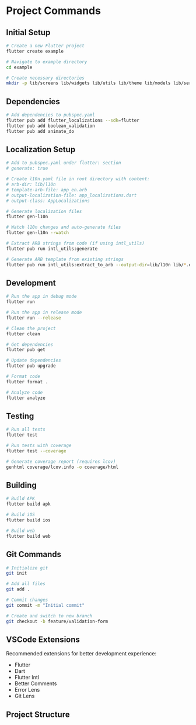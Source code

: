 # Project Commands

## Initial Setup

```bash
# Create a new Flutter project
flutter create example

# Navigate to example directory
cd example

# Create necessary directories
mkdir -p lib/screens lib/widgets lib/utils lib/theme lib/models lib/services lib/l10n
```

## Dependencies

```bash
# Add dependencies to pubspec.yaml
flutter pub add flutter_localizations --sdk=flutter
flutter pub add boolean_validation
flutter pub add animate_do
```

## Localization Setup

```bash
# Add to pubspec.yaml under flutter: section
# generate: true

# Create l10n.yaml file in root directory with content:
# arb-dir: lib/l10n
# template-arb-file: app_en.arb
# output-localization-file: app_localizations.dart
# output-class: AppLocalizations

# Generate localization files
flutter gen-l10n

# Watch l10n changes and auto-generate files
flutter gen-l10n --watch

# Extract ARB strings from code (if using intl_utils)
flutter pub run intl_utils:generate

# Generate ARB template from existing strings
flutter pub run intl_utils:extract_to_arb --output-dir=lib/l10n lib/*.dart
```

## Development

```bash
# Run the app in debug mode
flutter run

# Run the app in release mode
flutter run --release

# Clean the project
flutter clean

# Get dependencies
flutter pub get

# Update dependencies
flutter pub upgrade

# Format code
flutter format .

# Analyze code
flutter analyze
```

## Testing

```bash
# Run all tests
flutter test

# Run tests with coverage
flutter test --coverage

# Generate coverage report (requires lcov)
genhtml coverage/lcov.info -o coverage/html
```

## Building

```bash
# Build APK
flutter build apk

# Build iOS
flutter build ios

# Build web
flutter build web
```

## Git Commands

```bash
# Initialize git
git init

# Add all files
git add .

# Commit changes
git commit -m "Initial commit"

# Create and switch to new branch
git checkout -b feature/validation-form
```

## VSCode Extensions

Recommended extensions for better development experience:
- Flutter
- Dart
- Flutter Intl
- Better Comments
- Error Lens
- Git Lens

## Project Structure 